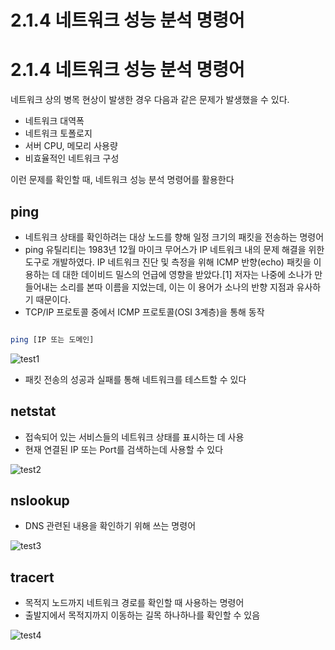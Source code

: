 # 2.1.4 네트워크 성능 분석 명령어

# 2.1.4 네트워크 성능 분석 명령어

네트워크 상의 병목 현상이 발생한 경우 다음과 같은 문제가 발생했을 수 있다.

- 네트워크 대역폭
- 네트워크 토폴로지
- 서버 CPU, 메모리 사용량
- 비효율적인 네트워크 구성

이런 문제를 확인할 때, 네트워크 성능 분석 명령어를 활용한다

## ping

- 네트워크 상태를 확인하려는 대상 노드를 향해 일정 크기의 패킷을 전송하는 명령어
- ping 유틸리티는 1983년 12월 마이크 무어스가 IP 네트워크 내의 문제 해결을 위한 도구로 개발하였다. IP 네트워크 진단 및 측정을 위해 ICMP 반향(echo) 패킷을 이용하는 데 대한 데이비드 밀스의 언급에 영향을 받았다.[1] 저자는 나중에 소나가 만들어내는 소리를 본따 이름을 지었는데, 이는 이 용어가 소나의 반향 지점과 유사하기 때문이다.
- TCP/IP 프로토콜 중에서 ICMP 프로토콜(OSI 3계층)을 통해 동작

```bash

ping [IP 또는 도메인]

```

![test1](https://github.com/STUDY-0x0E/CS-STUDY/assets/66675919/700f6d14-0569-4b46-8cd1-ab577afbc272)

- 패킷 전송의 성공과 실패를 통해 네트워크를 테스트할 수 있다

## netstat

- 접속되어 있는 서비스들의 네트워크 상태를 표시하는 데 사용
- 현재 연결된 IP 또는 Port를 검색하는데 사용할 수 있다

![test2](https://github.com/STUDY-0x0E/CS-STUDY/assets/66675919/b2c49ff2-64bc-4502-8e88-f103277be7e6)

## nslookup

- DNS 관련된 내용을 확인하기 위해 쓰는 명령어

![test3](https://github.com/STUDY-0x0E/CS-STUDY/assets/66675919/f7c19e3c-ebce-425d-b230-16ffb0d76b46)

## tracert

- 목적지 노드까지 네트워크 경로를 확인할 때 사용하는 명령어
- 출발지에서 목적지까지 이동하는 길목 하나하나를 확인할 수 있음

![test4](https://github.com/STUDY-0x0E/CS-STUDY/assets/66675919/47e1cf07-f265-446d-b3d6-b12373cc61e8)
